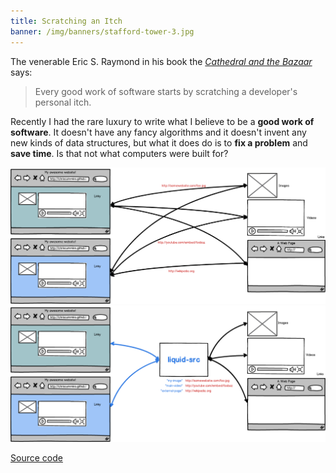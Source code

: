 ```yaml
---
title: Scratching an Itch
banner: /img/banners/stafford-tower-3.jpg
---
```


The venerable Eric S. Raymond in his book the *[Cathedral and the
Bazaar](http://www.catb.org/~esr/writings/homesteading/cathedral-bazaar/)*
says:

> Every good work of software starts by scratching a developer's
> personal itch.

Recently I had the rare luxury to write what I believe to be a **good
work of software**. It doesn't have any fancy algorithms and it
doesn't invent any new kinds of data structures, but what it does do
is to **fix a problem** and **save time**. Is that not what computers
were built for?

![Before](/images/2014-01-20-before.png)
![After](/images/2014-01-20-after.png)

<div class="btn-row">
<a href="https://github.com/ChrisCummins/liquid-src" class="btn btn-github">Source code</a>
</div>
